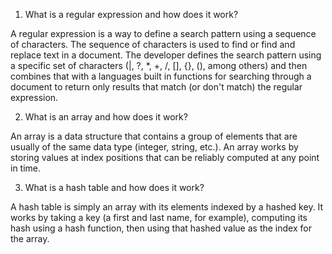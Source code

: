 1. What is a regular expression and how does it work?

A regular expression is a way to define a search pattern using a sequence of characters. The sequence of characters is used to find or find and replace text in a document. The developer defines the search pattern using a specific set of characters (|, ?, \*, +, /, [], {}, (), among others) and then combines that with a languages built in functions for searching through a document to return only results that match (or don't match) the regular expression.

2. What is an array and how does it work?

An array is a data structure that contains a group of elements that are usually of the same data type (integer, string, etc.). An array works by storing values at index positions that can be reliably computed at any point in time.

3. What is a hash table and how does it work?

A hash table is simply an array with its elements indexed by a hashed key. It works by taking a key (a first and last name, for example), computing its hash using a hash function, then using that hashed value as the index for the array.
